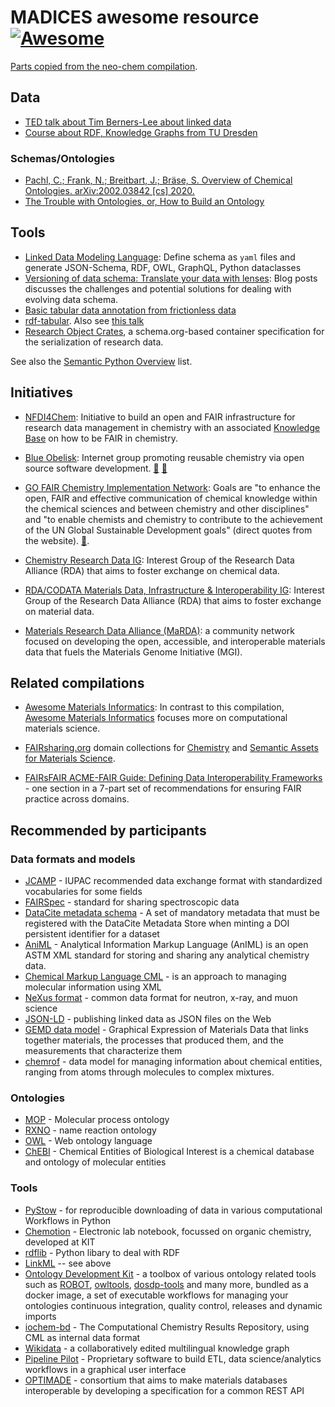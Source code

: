 # MADICES awesome resource [![Awesome](https://cdn.rawgit.com/sindresorhus/awesome/d7305f38d29fed78fa85652e3a63e154dd8e8829/media/badge.svg)](https://github.com/sindresorhus/awesome)

[Parts copied from the neo-chem compilation](https://github.com/neo-chem/awesome-chemical-data).

## Data

- [TED talk about Tim Berners-Lee about linked data](https://www.youtube.com/watch?v=OM6XIICm_qo)
- [Course about RDF, Knowledge Graphs from TU Dresden](https://www.youtube.com/channel/UCCvDWNsR8YlQrB1tSj9Xqsw)


### Schemas/Ontologies

- [Pachl, C.; Frank, N.; Breitbart, J.; Bräse, S. Overview of Chemical Ontologies. arXiv:2002.03842 [cs] 2020.](https://arxiv.org/pdf/2002.03842.pdf)
- [The Trouble with Ontologies, or, How to Build an Ontology](https://cthoyt.com/2020/05/12/building-an-ontology.html)

## Tools

- [Linked Data Modeling Language](https://linkml.io/): Define schema as `yaml` files and generate JSON-Schema, RDF, OWL, GraphQL, Python dataclasses
- [Versioning of data schema: Translate your data with lenses](https://www.inkandswitch.com/cambria/): Blog posts discusses the challenges and potential solutions for dealing with evolving data schema. 
- [Basic tabular data annotation from frictionless data](https://specs.frictionlessdata.io/table-schema/#name)
- [rdf-tabular](https://github.com/ruby-rdf/rdf-tabular). Also see [this talk](https://www.youtube.com/watch?v=qIXcnSCOyZs)
- [Research Object Crates](https://www.researchobject.org/), a schema.org-based container specification for the serialization of research data.

See also the [Semantic Python Overview](https://github.com/pysemtec/semantic-python-overview) list.

## Initiatives 

- [NFDI4Chem](https://www.nfdi4chem.de/): Initiative to build an open and FAIR infrastructure for research data management in chemistry with an associated [Knowledge Base](https://knowledgebase.nfdi4chem.de) on how to be FAIR in chemistry.

- [Blue Obelisk](https://blueobelisk.github.io/): Internet group promoting reusable chemistry via open source software development. [📄](https://pubs.acs.org/doi/10.1021/ci050400b) [📄](https://jcheminf.biomedcentral.com/articles/10.1186/1758-2946-3-37)

- [GO FAIR Chemistry Implementation Network](https://www.go-fair.org/implementation-networks/overview/chemistryin/): Goals are "to enhance the open, FAIR and effective communication of chemical knowledge within the chemical sciences and between chemistry and other disciplines" and "to enable chemists and chemistry to contribute to the achievement of the UN Global Sustainable Development goals" (direct quotes from the website). [📄](https://www.mitpressjournals.org/doi/full/10.1162/dint_a_00035).

- [Chemistry Research Data IG](https://www.rd-alliance.org/groups/chemistry-research-data-interest-group.html): Interest Group of the Research Data Alliance (RDA) that aims to foster exchange on chemical data.

- [RDA/CODATA Materials Data, Infrastructure & Interoperability IG](https://www.rd-alliance.org/groups/rdacodata-materials-data-infrastructure-interoperability-ig.html): Interest Group of the Research Data Alliance (RDA) that aims to foster exchange on material data.

- [Materials Research Data Alliance (MaRDA)](https://www.marda-alliance.org/): a community network focused on developing the open, accessible, and interoperable materials data that fuels the Materials Genome Initiative (MGI).


## Related compilations

- [Awesome Materials Informatics](https://github.com/tilde-lab/awesome-materials-informatics): In contrast to this compilation, [Awesome Materials Informatics](https://github.com/tilde-lab/awesome-materials-informatics) focuses more on computational materials science.

- [FAIRsharing.org](https://fairsharing.org) domain collections for [Chemistry](https://fairsharing.org/collection/Chemistry) and [Semantic Assets for Materials Science](https://fairsharing.org/collection/SemanticAssetsMatSci).

- [FAIRsFAIR ACME-FAIR Guide: Defining Data Interoperability Frameworks](https://zenodo.org/record/5775552) - one section in a 7-part set of recommendations for ensuring FAIR practice across domains.

## Recommended by participants 

### Data formats and models 
- [JCAMP](jcamp-dx.org) - IUPAC recommended data exchange format with standardized vocabularies for some fields
- [FAIRSpec](https://github.com/IUPAC/IUPAC-FAIRSpec) - standard for sharing spectroscopic data
- [DataCite metadata schema](https://datacite.org/) - A set of mandatory metadata that must be registered with the DataCite Metadata Store when minting a DOI persistent identifier for a dataset
- [AniML](https://www.animl.org/) - Analytical Information Markup Language (AnIML) is an open ASTM XML standard for storing and sharing any analytical chemistry data.
- [Chemical Markup Language CML](https://www.xml-cml.org/) - is an approach to managing molecular information using XML
- [NeXus format](https://www.nexusformat.org/) -  common data format for neutron, x-ray, and muon science
- [JSON-LD](https://search.brave.com/search?q=json-ld&source=desktop) - publishing linked data as JSON files on the Web
- [GEMD data model](https://citrineinformatics.github.io/gemd-docs/) -  Graphical Expression of Materials Data that  links together materials, the processes that produced them, and the measurements that characterize them
- [chemrof](https://chemkg.github.io/chemrof/) - data model for managing information about chemical entities, ranging from atoms through molecules to complex mixtures.

### Ontologies

- [MOP](https://www.ebi.ac.uk/ols/ontologies/mop) - Molecular process ontology
- [RXNO](https://www.ebi.ac.uk/ols/ontologies/rxno) - name reaction ontology
- [OWL](https://www.w3.org/OWL/) - Web ontology language
- [ChEBI](https://www.ebi.ac.uk/chebi/) - Chemical Entities of Biological Interest is a chemical database and ontology of molecular entities
  
### Tools
- [PyStow](https://github.com/cthoyt/pystow) - for reproducible downloading of data in various computational Workflows in Python
- [Chemotion](https://www.chemotion.net/chemotionsaurus/index.html) - Electronic lab notebook, focussed on organic chemistry, developed at KIT
- [rdflib](https://github.com/RDFLib/rdflib) - Python libary to deal with RDF
- [LinkML](https://linkml.io/) -- see above
- [Ontology Development Kit](https://github.com/INCATools/ontology-development-kit) - a toolbox of various ontology related tools such as [ROBOT](https://github.com/ontodev/robot), [owltools](https://github.com/owlcollab/owltools), [dosdp-tools](https://github.com/INCATools/dosdp-tools) and many more, bundled as a docker image, a set of executable workflows for managing your ontologies continuous integration, quality control, releases and dynamic imports
- [iochem-bd](https://www.iochem-bd.org/) - The Computational Chemistry Results Repository, using CML as internal data format 
- [Wikidata](https://www.wikidata.org/wiki/Wikidata:Main_Page) - a collaboratively edited multilingual knowledge graph 
- [Pipeline Pilot](https://www.3ds.com/products-services/biovia/products/data-science/pipeline-pilot/) - Proprietary software to build ETL, data science/analytics workflows in a graphical user interface
- [OPTIMADE](https://www.optimade.org/) - consortium that aims to make materials databases interoperable by developing a specification for a common REST API
